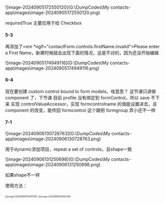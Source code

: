 ![image-20240905172550120](G:\DumpCodes\My contacts-app\images\image-20240905172550120.png)

requiredTrue 主要应用于给 Checkbox

#### 5-3

再添加了<em \*ngIf="contactForm.controls.firstName.invalid">Please enter a First Name</em>，新建时候就会出现下面的情况，这是不对的，因为还没开始编辑

![image-20240905174949116](G:\DumpCodes\My contacts-app\images\image-20240905174949116.png)

#### 6-4

现在要创建 custom control bound to form models，啥意思？
这节课只讲做 component 了，下节课
目前 profile 没有绑定到 formControl，所以 save 不下来
实现 controlValueAccessor，实现 formcontrolname 的值能设置进去，且 component 的改变，能传回 formcontrol
这个跟把 formgroup 弄小还不一样



#### 7-1

![image-20240906130728763](G:\DumpCodes\My contacts-app\images\image-20240906130728763.png)

用于dynamic添加项目，repeat a set of controls，且shape一致

![image-20240906131250698](G:\DumpCodes\My contacts-app\images\image-20240906131250698.png)

如果shape不一样

使用方法：

<img src="G:\DumpCodes\My contacts-app\images\image-20240906131407944.png" alt="image-20240906131407944" style="zoom: 50%;" />

<img src="G:\DumpCodes\My contacts-app\images\image-20240906131450384.png" alt="image-20240906131450384" style="zoom:50%;" />
